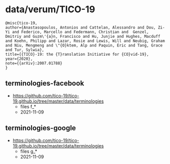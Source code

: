 # data/verum/TICO-19

```
@misc{tico-19,
author={Anastasopoulos, Antonios and Cattelan, Alessandro and Dou, Zi-Yi and Federico, Marcello and Federmann, Christian and  Genzel, Dmitriy and Guzm\'{a}n, Francisco and Hu, Junjie and Hughes, Macduff and Koehn, Philipp and Lazar, Rosie and Lewis, Will and Neubig, Graham and Niu, Mengmeng and \"{O}ktem, Alp and Paquin, Eric and Tang, Grace and Tur, Sylwia},
title={{TICO}-19: the {T}ranslation Initiative for {CO}vid-19},
year={2020},
note={{arXiv}:2007.01788}
}
```

## terminologies-facebook
- https://github.com/tico-19/tico-19.github.io/tree/master/data/terminologies
  - files f_*
  - 2021-11-09
## terminologies-google
- https://github.com/tico-19/tico-19.github.io/tree/master/data/terminologies
  - files g_*
  - 2021-11-09


<!--

- eng,rus,hin,fra
    - https://proxy.hxlstandard.org/data?dest=data_edit&filter01=cut&cut-include-tags01=%23item%2Bconceptum%2Bcodicem%2C%23item%2Brem%2Bi_en%2Bi_eng%2Bis_latn%2C%23item%2Brem%2Bi_hi%2Bi_hin%2Bis_deva&filter02=merge&merge-url02=https%3A%2F%2Fgithub.com%2Ffititnt%2Fhxltm-action-example%2Fraw%2Fmain%2Fdata%2Fverum%2FTICO-19%2Ftranslation-memories-hxltm%2Fall.en-ru.tm.hxl.csv&merge-keys02=%23item%2Bconceptum%2Bcodicem&merge-tags02=%23item%2Brem%2Bi_ru%2Bi_rus%2Bis_cyrl&filter03=merge&merge-url03=https%3A%2F%2Fraw.githubusercontent.com%2Ffititnt%2Fhxltm-action-example%2Fmain%2Fdata%2Fverum%2FTICO-19%2Ftranslation-memories-hxltm%2Fall.en-fr.tm.hxl.csv&merge-keys03=%23item%2Bconceptum%2Bcodicem&merge-tags03=%23item%2Brem%2Bi_fr%2Bi_fra%2Bis_latn%09&merge-overwrite03=on&strip-headers=on&url=https%3A%2F%2Fgithub.com%2Ffititnt%2Fhxltm-action-example%2Fraw%2Fmain%2Fdata%2Fverum%2FTICO-19%2Ftranslation-memories-hxltm%2Fall.en-hi.tm.hxl.csv


https://proxy.hxlstandard.org/data/edit?dest=data_edit&filter01=merge&merge-url01=https%3A%2F%2Fgithub.com%2Ffititnt%2Fhxltm-action-example%2Fraw%2Fmain%2Fdata%2Fverum%2FTICO-19%2Ftranslation-memories-hxltm%2Fall.en-hi.tm.hxl.csv&merge-keys01=item%2Bconceptum%2Bcodicem&merge-tags01=item%2Brem%2Bi_hi%2Bi_hin%2Bis_dev&merge-replace01=on&merge-overwrite01=on&url=https%3A%2F%2Fgithub.com%2Ffititnt%2Fhxltm-action-example%2Fraw%2Fmain%2Fdata%2Fverum%2FTICO-19%2Ftranslation-memories-hxltm%2Fall.en-fr.tm.hxl.csv

hxltmdexml --agendum-linguam eng-Latn@en,rus-Cyrl@ru data/verum/TICO-19/translation-memories/all.en-ru.tmx data/verum/TICO-19/translation-memories-hxltm/all.en-ru.tm.hxl.csv

hxltmdexml --agendum-linguam eng-Latn@en,fra-Latn@fr data/verum/TICO-19/translation-memories/all.en-fr.tmx data/verum/TICO-19/translation-memories-hxltm/all.en-fr.tm.hxl.csv

hxltmdexml --agendum-linguam eng-Latn@en,hin-Deva@hi data/verum/TICO-19/translation-memories/all.en-hi.tmx data/verum/TICO-19/translation-memories-hxltm/all.en-hi.tm.hxl.csv
-->